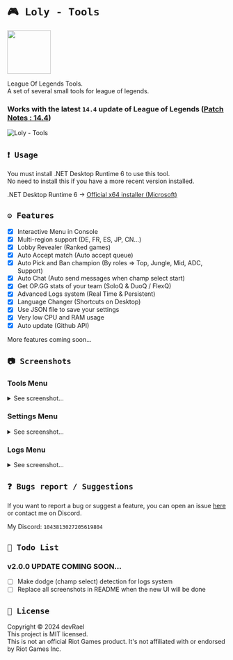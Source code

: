 ﻿# `🎮 Loly - Tools`
<img src="https://i.imgur.com/irDTPDC.png" width="100" alt=""/>

League Of Legends Tools.<br>
A set of several small tools for league of legends.

### Works with the latest `14.4` update of League of Legends ([Patch Notes : 14.4](https://na.leagueoflegends.com/en-us/news/game-updates/patch-14-4-notes/))
![Loly - Tools](https://i.imgur.com/8o9dfBC.png)

## `❗ Usage`
You must install .NET Desktop Runtime 6 to use this tool.<br>
No need to install this if you have a more recent version installed.

.NET Desktop Runtime 6 -> [Official x64 installer (Microsoft)](https://dotnet.microsoft.com/en-us/download/dotnet/thank-you/runtime-desktop-6.0.27-windows-x64-installer)<br>

## `⚙️ Features`
- [x] Interactive Menu in Console
- [x] Multi-region support (DE, FR, ES, JP, CN...)
- [x] Lobby Revealer (Ranked games)
- [x] Auto Accept match (Auto accept queue)
- [x] Auto Pick and Ban champion (By roles => Top, Jungle, Mid, ADC, Support)
- [x] Auto Chat (Auto send messages when champ select start)
- [x] Get OP.GG stats of your team (SoloQ & DuoQ / FlexQ)
- [x] Advanced Logs system (Real Time & Persistent)
- [x] Language Changer (Shortcuts on Desktop)
- [x] Use JSON file to save your settings
- [x] Very low CPU and RAM usage
- [x] Auto update (Github API)

More features coming soon...

## `📷 Screenshots`
### Tools Menu
<details>
<summary>See screenshot...</summary>
<img src="https://i.imgur.com/Dnmqt3Y.png" alt="devRael1">
</details>

### Settings Menu
<details>
<summary>See screenshot...</summary>
<img src="https://i.imgur.com/pbCghK5.png" alt="devRael1">
</details>

### Logs Menu
<details>
<summary>See screenshot...</summary>
<img src="https://i.imgur.com/1ggLk5l.png" alt="devRael1">
</details>

## `❓ Bugs report / Suggestions`
If you want to report a bug or suggest a feature, you can open an issue [here](https://github.com/devRael1/LolyTools/issues) or contact me on Discord.

My Discord: `1043813027205619804`

## `🧾 Todo List`
### v2.0.0 UPDATE COMING SOON...

- [ ] Make dodge (champ select) detection for logs system
- [ ] Replace all screenshots in README when the new UI will be done

## `📝 License`
Copyright © 2024 devRael<br>
This project is MIT licensed.<br>
This is not an official Riot Games product. It's not affiliated with or endorsed by Riot Games Inc.
